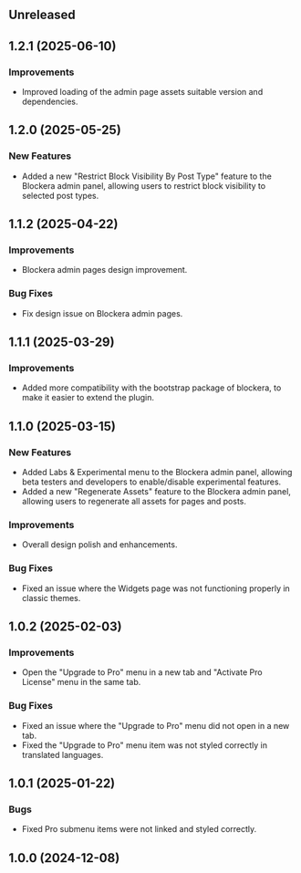 ## Unreleased

## 1.2.1 (2025-06-10)

### Improvements
- Improved loading of the admin page assets suitable version and dependencies.

## 1.2.0 (2025-05-25)

### New Features
- Added a new "Restrict Block Visibility By Post Type" feature to the Blockera admin panel, allowing users to restrict block visibility to selected post types.

## 1.1.2 (2025-04-22)

### Improvements
- Blockera admin pages design improvement.


### Bug Fixes
- Fix design issue on Blockera admin pages.


## 1.1.1 (2025-03-29)

### Improvements
- Added more compatibility with the bootstrap package of blockera, to make it easier to extend the plugin.

## 1.1.0 (2025-03-15)

### New Features
- Added Labs & Experimental menu to the Blockera admin panel, allowing beta testers and developers to enable/disable experimental features.
- Added a new "Regenerate Assets" feature to the Blockera admin panel, allowing users to regenerate all assets for pages and posts.

### Improvements
- Overall design polish and enhancements.

### Bug Fixes
- Fixed an issue where the Widgets page was not functioning properly in classic themes.

## 1.0.2 (2025-02-03)

### Improvements
- Open the "Upgrade to Pro" menu in a new tab and "Activate Pro License" menu in the same tab.

### Bug Fixes  
- Fixed an issue where the "Upgrade to Pro" menu did not open in a new tab.
- Fixed the "Upgrade to Pro" menu item was not styled correctly in translated languages.


## 1.0.1 (2025-01-22)

### Bugs

- Fixed Pro submenu items were not linked and styled correctly.

## 1.0.0 (2024-12-08)

